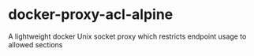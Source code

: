 # docker-proxy-acl-alpine
 A lightweight docker Unix socket proxy which restricts endpoint usage to allowed sections
